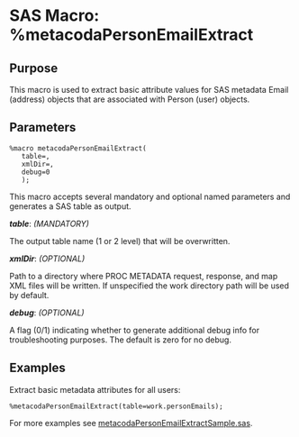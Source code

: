# SAS Macro: %metacodaPersonEmailExtract

## Purpose

This macro is used to extract basic attribute values for SAS metadata Email (address)
objects that are associated with Person (user) objects.

## Parameters

    %macro metacodaPersonEmailExtract(
       table=,
       xmlDir=,
       debug=0
       );

This macro accepts several mandatory and optional named parameters and generates a SAS table
as output.

***table***: _(MANDATORY)_

The output table name (1 or 2 level) that will be overwritten.

***xmlDir***: _(OPTIONAL)_
 
Path to a directory where PROC METADATA request, response, and map XML files will be written.
If unspecified the work directory path will be used by default.

***debug***: _(OPTIONAL)_

A flag (0/1) indicating whether to generate additional debug info for troubleshooting purposes.
The default is zero for no debug.

## Examples

Extract basic metadata attributes for all users:
 
    %metacodaPersonEmailExtract(table=work.personEmails);

For more examples see [metacodaPersonEmailExtractSample.sas](https://github.com/Metacoda/idsync-utils/blob/master/samples/metacodaPersonEmailExtractSample.sas).